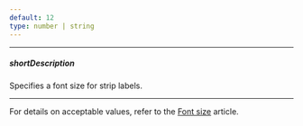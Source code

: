 ```yaml
---
default: 12
type: number | string
---
```

---
##### shortDescription
Specifies a font size for strip labels.

---
For details on acceptable values, refer to the [Font size](https://www.w3.org/TR/CSS21/fonts.html#propdef-font-size) article.